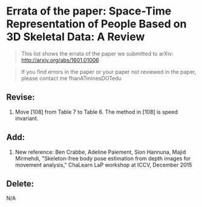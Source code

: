 # Errata of the paper: Space-Time Representation of People Based on 3D Skeletal Data: A Review
> This list shows the errata of the paper we submitted to arXiv: http://arxiv.org/abs/1601.01006

> If you find errors in the paper or your paper not reviewed in the paper, please contact me fhanATminesDOTedu

## Revise:
1. Move [108] from Table 7 to Table 6. The method in [108] is speed invariant.


## Add:
1. New reference: Ben Crabbe, Adeline Paiement, Sion Hannuna, Majid Mirmehdi, "Skeleton-free body pose estimation from depth images for movement analysis," ChaLearn LaP workshop at ICCV, December 2015


## Delete:
N/A
